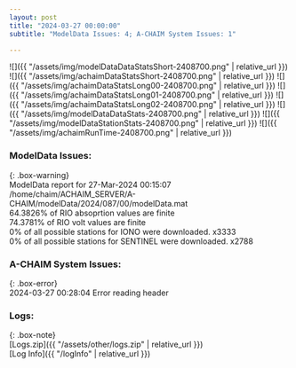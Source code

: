 ```yaml
---
layout: post
title: "2024-03-27 00:00:00"
subtitle: "ModelData Issues: 4; A-CHAIM System Issues: 1"

---
```


![]({{ "/assets/img/modelDataDataStatsShort-2408700.png" | relative_url }})
![]({{ "/assets/img/achaimDataStatsShort-2408700.png" | relative_url }})
![]({{ "/assets/img/achaimDataStatsLong00-2408700.png" | relative_url }})
![]({{ "/assets/img/achaimDataStatsLong01-2408700.png" | relative_url }})
![]({{ "/assets/img/achaimDataStatsLong02-2408700.png" | relative_url }})
![]({{ "/assets/img/modelDataDataStats-2408700.png" | relative_url }})
![]({{ "/assets/img/modelDataStationStats-2408700.png" | relative_url }})
![]({{ "/assets/img/achaimRunTime-2408700.png" | relative_url }})


### ModelData Issues:  
  
{: .box-warning}  
 ModelData report for 27-Mar-2024 00:15:07   
 /home/chaim/ACHAIM_SERVER/A-CHAIM/modelData/2024/087/00/modelData.mat   
 64.3826% of RIO absoprtion values are finite   
 74.3781% of RIO volt values are finite   
 0% of all possible stations for IONO were downloaded. x3333   
 0% of all possible stations for SENTINEL were downloaded. x2788   
  
### A-CHAIM System Issues:  
  
{: .box-error}  
2024-03-27 00:28:04 Error reading header  

### Logs:  
  
{: .box-note}  
[Logs.zip]({{ "/assets/other/logs.zip" | relative_url }})  
[Log Info]({{ "/logInfo" | relative_url }})  
